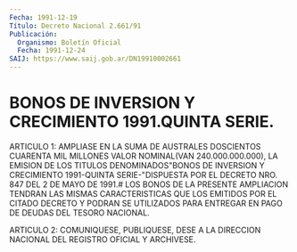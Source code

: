 ```yaml
---
Fecha: 1991-12-19
Título: Decreto Nacional 2.661/91
Publicación:
  Organismo: Boletín Oficial
  Fecha: 1991-12-24
SAIJ: https://www.saij.gob.ar/DN19910002661
---
```

# BONOS DE INVERSION Y CRECIMIENTO 1991.QUINTA SERIE.

<a id="1"></a>
ARTICULO  1:  AMPLIASE  EN  LA  SUMA  DE  AUSTRALES DOSCIENTOS CUARENTA  MIL  MILLONES  VALOR  NOMINAL(VAN  240.000.000.000),   LA EMISION DE LOS TITULOS DENOMINADOS"BONOS DE INVERSION Y CRECIMIENTO  1991-QUINTA  SERIE-"DISPUESTA  POR EL DECRETO NRO. 847 DEL  2  DE  MAYO  DE  1991.#   LOS BONOS DE LA PRESENTE  AMPLIACION TENDRAN LAS MISMAS CARACTERISTICAS  QUE  LOS EMITIDOS POR EL CITADO DECRETO Y PODRAN SE UTILIZADOS PARA ENTREGAR  EN PAGO DE DEUDAS DEL TESORO NACIONAL.

<a id="2"></a>
ARTICULO  2:  COMUNIQUESE,  PUBLIQUESE,  DESE  A  LA DIRECCION NACIONAL DEL REGISTRO OFICIAL Y ARCHIVESE.